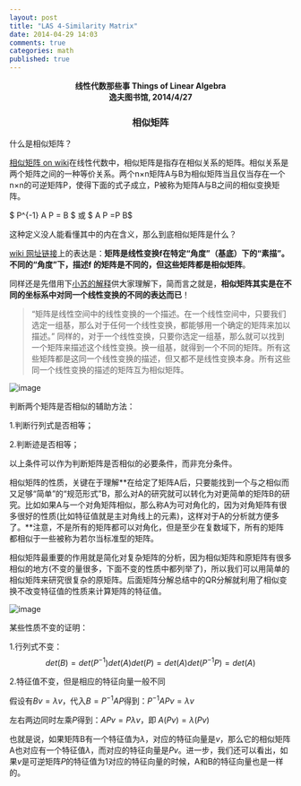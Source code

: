 ```yaml
---
layout: post
title: "LAS 4-Similarity Matrix"
date: 2014-04-29 14:03
comments: true
categories: math
published: true
---
```


**<center>线性代数那些事 Things of Linear Algebra</center>**
**<center>逸夫图书馆, 2014/4/27</center>**

### <center>相似矩阵</center>

什么是相似矩阵？

[相似矩阵 on wiki](http://zh.wikipedia.org/wiki/%E7%9B%B8%E4%BC%BC%E7%9F%A9%E9%99%A3)在线性代数中，相似矩阵是指存在相似关系的矩阵。相似关系是两个矩阵之间的一种等价关系。两个n×n矩阵A与B为相似矩阵当且仅当存在一个n×n的可逆矩阵P，使得下面的式子成立，P被称为矩阵A与B之间的相似变换矩阵。

$ P^{-1} A P = B $ 或  $ A P =P B$

这种定义没人能看懂其中的内在含义，那么到底相似矩阵是什么？

[wiki 网址链接](http://zh.wikipedia.org/wiki/%E7%9F%A9%E9%98%B5#.E7.9F.A9.E9.98.B5.E4.B8.8E.E7.BA.BF.E6.80.A7.E5.8F.98.E6.8D.A2)上的表达是：**矩阵是线性变换f在特定“角度”（基底）下的“素描”。不同的“角度”下，描述f 的矩阵是不同的，但这些矩阵都是相似矩阵**。

同样还是先借用下[小苏的解释]((http://spaces.ac.cn/index.php/archives/1777/))供大家理解下，简而言之就是，**相似矩阵其实是在不同的坐标系中对同一个线性变换的不同的表达而已**！

> “矩阵是线性空间中的线性变换的一个描述。在一个线性空间中，只要我们选定一组基，那么对于任何一个线性变换，都能够用一个确定的矩阵来加以描述。”
同样的，对于一个线性变换，只要你选定一组基，那么就可以找到一个矩阵来描述这个线性变换。换一组基，就得到一个不同的矩阵。所有这些矩阵都是这同一个线性变换的描述，但又都不是线性变换本身。所有这些同一个线性变换的描述的矩阵互为相似矩阵。

![image](http://hujiaweibujidao.github.io/images/math/xiangsijuzhen.png)

判断两个矩阵是否相似的辅助方法： 

1.判断行列式是否相等； 

2.判断迹是否相等；

以上条件可以作为判断矩阵是否相似的必要条件，而非充分条件。

相似矩阵的性质，关键在于理解**在给定了矩阵A后，只要能找到一个与之相似而又足够“简单”的“规范形式”B，那么对A的研究就可以转化为对更简单的矩阵B的研究。比如如果A与一个对角矩阵相似，那么称A为可对角化的，因为对角矩阵有很多很好的性质(比如特征值就是主对角线上的元素)，这样对于A的分析就方便多了。**注意，不是所有的矩阵都可以对角化，但是至少在复数域下，所有的矩阵都相似于一些被称为若尔当标准型的矩阵。

相似矩阵最重要的作用就是简化对复杂矩阵的分析，因为相似矩阵和原矩阵有很多相似的地方(不变的量很多，下面不变的性质中都列举了)，所以我们可以用简单的相似矩阵来研究很复杂的原矩阵。后面矩阵分解总结中的QR分解就利用了相似变换不改变特征值的性质来计算矩阵的特征值。

![image](http://hujiaweibujidao.github.io/images/math/xiangsijuzhen3.png)

某些性质不变的证明：

1.行列式不变： $$det(B)=det(P^{-1})det(A)det(P)=det(A)det(P^{-1}P)=det(A)$$

2.特征值不变，但是相应的特征向量一般不同

假设有$Bv=\lambda v$，代入$B=P^{-1}AP$得到：$P^{-1}AP v = \lambda v$

左右两边同时左乘$P$得到：$AP v= P \lambda v$，即 $A(Pv)= \lambda (Pv)$

也就是说，如果矩阵B有一个特征值为$\lambda$，对应的特征向量是$v$，那么它的相似矩阵A也对应有一个特征值$\lambda$，而对应的特征向量是$Pv$。进一步，我们还可以看出，如果$v$是可逆矩阵$P$的特征值为1对应的特征向量的时候，A和B的特征向量也是一样的。


